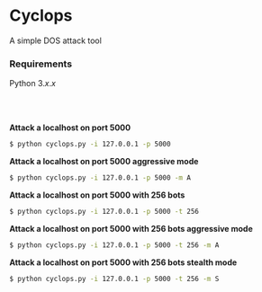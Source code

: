 # Cyclops

A simple DOS attack tool

### Requirements
Python 3.*x*.*x*

<br><br>

**Attack a localhost on port 5000**
```sh
$ python cyclops.py -i 127.0.0.1 -p 5000
```

**Attack a localhost on port 5000 aggressive mode**
```sh
$ python cyclops.py -i 127.0.0.1 -p 5000 -m A
```

**Attack a localhost on port 5000 with 256 bots**
```sh
$ python cyclops.py -i 127.0.0.1 -p 5000 -t 256
```

**Attack a localhost on port 5000 with 256 bots aggressive mode**
```sh
$ python cyclops.py -i 127.0.0.1 -p 5000 -t 256 -m A
```

**Attack a localhost on port 5000 with 256 bots stealth mode**
```sh
$ python cyclops.py -i 127.0.0.1 -p 5000 -t 256 -m S
```
